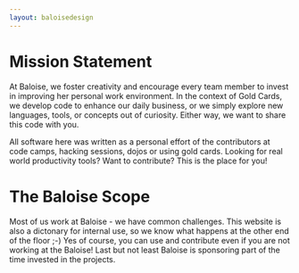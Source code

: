 ```yaml
---
layout: baloisedesign
---
```


# Mission Statement

<bal-text>At Baloise, we foster creativity and encourage every team member to invest in improving her personal work environment. In the context of Gold Cards, we develop code to enhance our daily business, or we simply explore new languages, tools, or concepts out of curiosity. Either way, we want to share this code with you.</bal-text>

<bal-text>All software here was written as a personal effort of the contributors at code camps, hacking sessions, dojos or using gold cards. Looking for real world productivity tools? Want to contribute? This is the place for you!</bal-text>

# The Baloise Scope

Most of us work at Baloise - we have common challenges. This website is also a dictonary for internal use, so we know what happens at the other end of the floor ;-) Yes of course, you can use and contribute even if you are not working at the Baloise! Last but not least Baloise is sponsoring part of the time invested in the projects.
